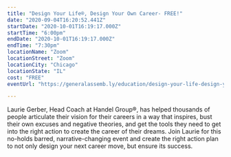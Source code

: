 ```yaml
---
title: "Design Your Life®, Design Your Own Career- FREE!"
date: "2020-09-04T16:20:52.441Z"
startDate: "2020-10-01T16:19:17.000Z"
startTime: "6:00pm"
endDate: "2020-10-01T16:19:17.000Z"
endTime: "7:30pm"
locationName: "Zoom"
locationStreet: "Zoom"
locationCity: "Chicago"
locationState: "IL"
cost: "FREE"
eventUrl: "https://generalassemb.ly/education/design-your-life-design-your-own-career-50b485ef-5cfa-4935-a7a0-1ef9e4f1ab1f/chicago/151023"

---
```


Laurie Gerber, Head Coach at Handel Group®, has helped thousands of people articulate their vision for their careers in a way that inspires, bust their own excuses and negative theories, and get the tools they need to get into the right action to create the career of their dreams.
Join Laurie for this no-holds barred, narrative-changing event and create the right action plan to not only design your next career move, but ensure its success.

